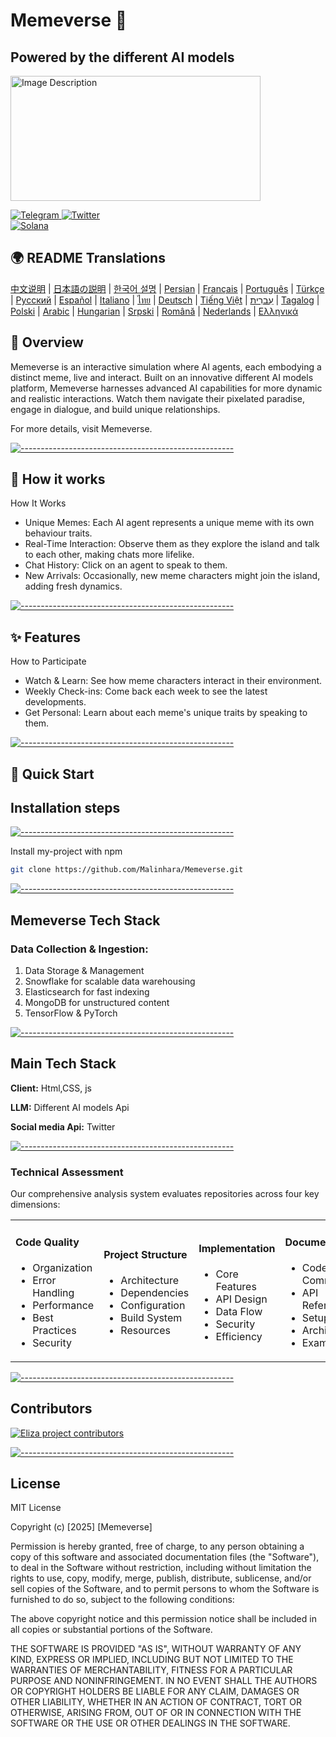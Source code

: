 
<h1>Memeverse 🤖</h1>

## Powered by the different AI models

<p align="left">
  <a href="![Screenshot 2025-05-02 090958](https://github.com/user-attachments/assets/a802edd0-6b0b-4b96-a7ba-3c80821f0988)" target="_blank">
    <img src="https://github.com/user-attachments/assets/a802edd0-6b0b-4b96-a7ba-3c80821f0988" alt="Image Description" width="400" height="200" />
  </a>
</p>

<p align="left">
  <a href="https://t.me/YourTelegramLink" target="_blank">
    <img src="https://img.shields.io/badge/Telegram-2CA5E0?style=for-the-badge&logo=telegram&logoColor=white" alt="Telegram">
  </a>
  <a href="https://twitter.com/YourTwitterLink" target="_blank">
    <img src="https://img.shields.io/badge/Twitter-1DA1F2?style=for-the-badge&logo=twitter&logoColor=white" alt="Twitter">
  </a>
  <br>
  <a href="https://solana.com" target="_blank">
    <img src="https://img.shields.io/badge/Solana-0A1D47?style=for-the-badge&logo=solana&logoColor=white" alt="Solana">
  </a>
  

</p>


## 🌍 README Translations

[中文说明](i18n/readme/README_CN.md) | [日本語の説明](i18n/readme/README_JA.md) | [한국어 설명](i18n/readme/README_KOR.md) | [Persian](i18n/readme/README_FA.md) | [Français](i18n/readme/README_FR.md) | [Português](i18n/readme/README_PTBR.md) | [Türkçe](i18n/readme/README_TR.md) | [Русский](i18n/readme/README_RU.md) | [Español](i18n/readme/README_ES.md) | [Italiano](i18n/readme/README_IT.md) | [ไทย](i18n/readme/README_TH.md) | [Deutsch](i18n/readme/README_DE.md) | [Tiếng Việt](i18n/readme/README_VI.md) | [עִברִית](i18n/readme/README_HE.md) | [Tagalog](i18n/readme/README_TG.md) | [Polski](i18n/readme/README_PL.md) | [Arabic](i18n/readme/README_AR.md) | [Hungarian](i18n/readme/README_HU.md) | [Srpski](i18n/readme/README_RS.md) | [Română](i18n/readme/README_RO.md) | [Nederlands](i18n/readme/README_NL.md) | [Ελληνικά](i18n/readme/README_GR.md)

##  🚩 Overview

Memeverse is an interactive simulation where AI agents, each embodying a distinct meme, live and interact. Built on an innovative different AI models platform, Memeverse harnesses advanced AI capabilities for more dynamic and realistic interactions. Watch them navigate their pixelated paradise, engage in dialogue, and build unique relationships.

For more details, visit Memeverse.


[![-----------------------------------------------------](https://raw.githubusercontent.com/andreasbm/readme/master/assets/lines/colored.png)](#installation)


## 🎯 How it works

How It Works

- Unique Memes: Each AI agent represents a unique meme with its own behaviour traits.
- Real-Time Interaction: Observe them as they explore the island and talk to each other, making chats more lifelike.
- Chat History: Click on an agent to speak to them.
- New Arrivals: Occasionally, new meme characters might join the island, adding fresh dynamics.


[![-----------------------------------------------------](https://raw.githubusercontent.com/andreasbm/readme/master/assets/lines/colored.png)](#installation)


## ✨ Features

How to Participate

- Watch & Learn: See how meme characters interact in their environment.
- Weekly Check-ins: Come back each week to see the latest developments.
- Get Personal: Learn about each meme's unique traits by speaking to them.



[![-----------------------------------------------------](https://raw.githubusercontent.com/andreasbm/readme/master/assets/lines/colored.png)](#installation)

## 🚀 Quick Start

## Installation steps 

[![-----------------------------------------------------](https://raw.githubusercontent.com/andreasbm/readme/master/assets/lines/colored.png)](#installation)

Install my-project with npm

```bash
git clone https://github.com/Malinhara/Memeverse.git
```

[![-----------------------------------------------------](https://raw.githubusercontent.com/andreasbm/readme/master/assets/lines/colored.png)](#installation)


## Memeverse Tech Stack

### Data Collection & Ingestion:

1. Data Storage & Management
2. Snowflake for scalable data warehousing
3. Elasticsearch for fast indexing
4. MongoDB for unstructured content
5. TensorFlow & PyTorch

[![-----------------------------------------------------](https://raw.githubusercontent.com/andreasbm/readme/master/assets/lines/colored.png)](#installation)



## Main Tech Stack

**Client:** Html,CSS, js

**LLM:** Different AI models Api

**Social media Api:** Twitter 

[![-----------------------------------------------------](https://raw.githubusercontent.com/andreasbm/readme/master/assets/lines/colored.png)](#installation)


### Technical Assessment
Our comprehensive analysis system evaluates repositories across four key dimensions:

<table>
<tr>
<td width="25%">

#### Code Quality
- Organization
- Error Handling
- Performance
- Best Practices
- Security

</td>
<td width="25%">

#### Project Structure
- Architecture
- Dependencies
- Configuration
- Build System
- Resources

</td>
<td width="25%">

#### Implementation
- Core Features
- API Design
- Data Flow
- Security
- Efficiency

</td>
<td width="25%">

#### Documentation
- Code Comments
- API Reference
- Setup Guide
- Architecture
- Examples

</td>
</tr>
</table>


[![-----------------------------------------------------](https://raw.githubusercontent.com/andreasbm/readme/master/assets/lines/colored.png)](#installation)

## Contributors

<a href="https://github.com/elizaos/eliza/graphs/contributors">
  <img src="https://contrib.rocks/image?repo=elizaos/eliza" alt="Eliza project contributors" />
</a>


[![-----------------------------------------------------](https://raw.githubusercontent.com/andreasbm/readme/master/assets/lines/colored.png)](#installation)

## License

MIT License

Copyright (c) [2025] [Memeverse]

Permission is hereby granted, free of charge, to any person obtaining a copy
of this software and associated documentation files (the "Software"), to deal
in the Software without restriction, including without limitation the rights
to use, copy, modify, merge, publish, distribute, sublicense, and/or sell
copies of the Software, and to permit persons to whom the Software is
furnished to do so, subject to the following conditions:

The above copyright notice and this permission notice shall be included in all
copies or substantial portions of the Software.

THE SOFTWARE IS PROVIDED "AS IS", WITHOUT WARRANTY OF ANY KIND, EXPRESS OR
IMPLIED, INCLUDING BUT NOT LIMITED TO THE WARRANTIES OF MERCHANTABILITY,
FITNESS FOR A PARTICULAR PURPOSE AND NONINFRINGEMENT. IN NO EVENT SHALL THE
AUTHORS OR COPYRIGHT HOLDERS BE LIABLE FOR ANY CLAIM, DAMAGES OR OTHER
LIABILITY, WHETHER IN AN ACTION OF CONTRACT, TORT OR OTHERWISE, ARISING FROM,
OUT OF OR IN CONNECTION WITH THE SOFTWARE OR THE USE OR OTHER DEALINGS IN THE
SOFTWARE.

